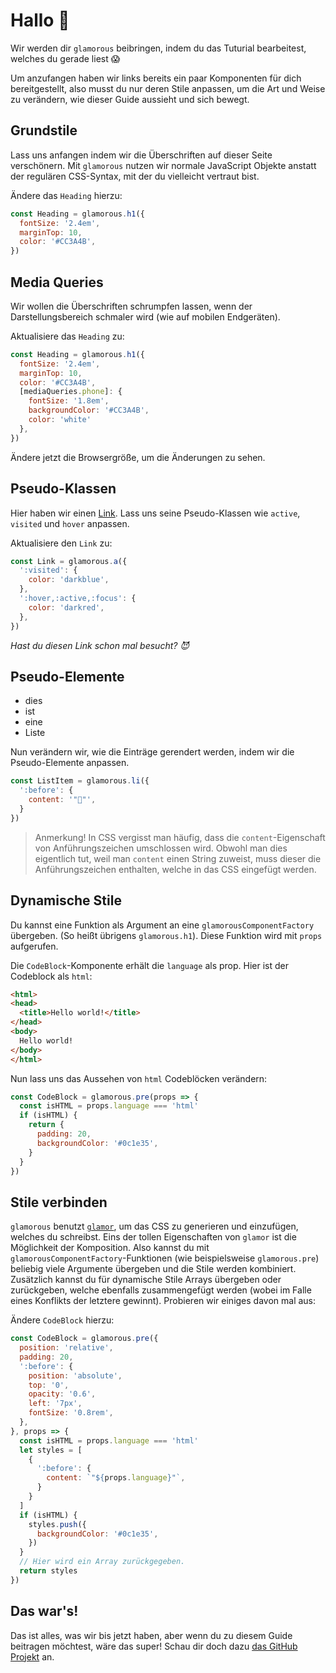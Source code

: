 # Hallo 👋

Wir werden dir `glamorous` beibringen, indem du das Tuturial bearbeitest,
welches du gerade liest 😱

Um anzufangen haben wir links bereits ein paar Komponenten für dich bereitgestellt,
also musst du nur deren Stile anpassen, um die Art und Weise zu verändern,
wie dieser Guide aussieht und sich bewegt.

## Grundstile

Lass uns anfangen indem wir die Überschriften auf dieser Seite verschönern.
Mit `glamorous` nutzen wir normale JavaScript Objekte anstatt der regulären
CSS-Syntax, mit der du vielleicht vertraut bist.

Ändere das `Heading` hierzu:

```js
const Heading = glamorous.h1({
  fontSize: '2.4em',
  marginTop: 10,
  color: '#CC3A4B',
})
```

## Media Queries

Wir wollen die Überschriften schrumpfen lassen, wenn der
Darstellungsbereich schmaler wird (wie auf mobilen Endgeräten).

Aktualisiere das `Heading` zu:

```js
const Heading = glamorous.h1({
  fontSize: '2.4em',
  marginTop: 10,
  color: '#CC3A4B',
  [mediaQueries.phone]: {
    fontSize: '1.8em',
    backgroundColor: '#CC3A4B',
    color: 'white'
  },
})
```

Ändere jetzt die Browsergröße, um die Änderungen zu sehen.

## Pseudo-Klassen

Hier haben wir einen [Link](https://www.youtube.com/watch?v=dQw4w9WgXcQ).
Lass uns seine Pseudo-Klassen wie `active`, `visited` und `hover` anpassen.

Aktualisiere den `Link` zu:

```js
const Link = glamorous.a({
  ':visited': {
    color: 'darkblue',
  },
  ':hover,:active,:focus': {
    color: 'darkred',
  },
})
```

_Hast du diesen Link schon mal besucht? 😈_

## Pseudo-Elemente

- dies
- ist
- eine
- Liste

Nun verändern wir, wie die Einträge gerendert werden,
indem wir die Pseudo-Elemente anpassen.

```js
const ListItem = glamorous.li({
  ':before': {
    content: '"💎"',
  }
})
```

> Anmerkung! In CSS vergisst man häufig, dass die `content`-Eigenschaft von
> Anführungszeichen umschlossen wird. Obwohl man dies eigentlich tut, weil
> man `content` einen String zuweist, muss dieser die Anführungszeichen
> enthalten, welche in das CSS eingefügt werden.

## Dynamische Stile

Du kannst eine Funktion als Argument an eine `glamorousComponentFactory` übergeben.
(So heißt übrigens `glamorous.h1`). Diese Funktion wird mit `props` aufgerufen.

Die `CodeBlock`-Komponente erhält die `language` als prop. Hier ist der Codeblock
als `html`:

```html
<html>
<head>
  <title>Hello world!</title>
</head>
<body>
  Hello world!
</body>
</html>
```

Nun lass uns das Aussehen von `html` Codeblöcken verändern:

```js
const CodeBlock = glamorous.pre(props => {
  const isHTML = props.language === 'html'
  if (isHTML) {
    return {
      padding: 20,
      backgroundColor: '#0c1e35',
    }
  }
})
```

  ## Stile verbinden

`glamorous` benutzt [`glamor`](https://github.com/threepointone/glamor),
um das CSS zu generieren und einzufügen, welches du schreibst. Eins der tollen
Eigenschaften von `glamor` ist die Möglichkeit der Komposition. Also kannst du mit
`glamorousComponentFactory`-Funktionen (wie beispielsweise `glamorous.pre`)
beliebig viele Argumente übergeben und die Stile werden kombiniert.
Zusätzlich kannst du für dynamische Stile Arrays übergeben oder zurückgeben,
welche ebenfalls zusammengefügt werden (wobei im Falle eines Konflikts der
letztere gewinnt). Probieren wir einiges davon mal aus:

Ändere `CodeBlock` hierzu:

```js
const CodeBlock = glamorous.pre({
  position: 'relative',
  padding: 20,
  ':before': {
    position: 'absolute',
    top: '0',
    opacity: '0.6',
    left: '7px',
    fontSize: '0.8rem',
  },
}, props => {
  const isHTML = props.language === 'html'
  let styles = [
    {
      ':before': {
        content: `"${props.language}"`,
      }
    }
  ]
  if (isHTML) {
    styles.push({
      backgroundColor: '#0c1e35',
    })
  }
  // Hier wird ein Array zurückgegeben.
  return styles
})
```

## Das war's!

Das ist alles, was wir bis jetzt haben, aber wenn du zu diesem Guide beitragen möchtest,
wäre das super! Schau dir doch dazu [das GitHub Projekt](https://github.com/kentcdodds/glamorous-website) an.
